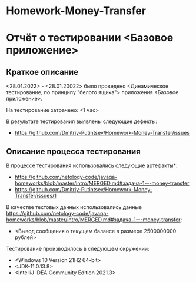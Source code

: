 # Homework-Money-Transfer
# Отчёт о тестировании <Базовое приложение>

## Краткое описание

<28.01.2022> - <28.01.20022> было проведено <Динамическое тестирование, по принципу "белого ящика"> приложения <Базовое приложение>.

На тестирование затрачено: <1 час>

В результате тестирования выявлены следующие дефекты:
* <https://github.com/Dmitriy-Putintsev/Homework-Money-Transfer/issues>

## Описание процесса тестирования

В процессе тестирования использовались следующие артефакты*:
* <https://github.com/netology-code/javaqa-homeworks/blob/master/intro/MERGED.md#задача-1---money-transfer>
* <https://github.com/Dmitriy-Putintsev/Homework-Money-Transfer/issues/1>

В качестве тестовых данных использовались данные <https://github.com/netology-code/javaqa-homeworks/blob/master/intro/MERGED.md#задача-1---money-transfer>:

* <Вывод сообщения о текущем балансе в размере 2500000000 рублей>

Тестирование производилось в следующем окружении:
* <Windows 10 Version 21H2 64-bit>
* <JDK-11.0.13.8>
* <IntelliJ IDEA Community Edition 2021.3>
